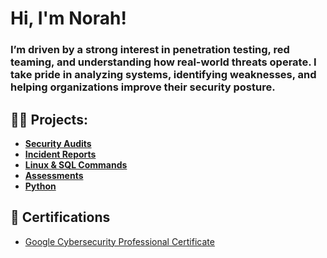 <h1>Hi, I'm Norah! <br/>
  <h3>I’m driven by a strong interest in penetration testing, red teaming, and understanding how real-world threats operate. I take pride in analyzing systems, identifying weaknesses, and helping organizations improve their security posture.</a>

<h2>👩‍💻 Projects:</h2>

- <b>[Security Audits](https://github.com/norahberger/security-audits.git)</b>
- <b>[Incident Reports](https://github.com/norahberger/Incident-reports.git)</b>
- <b>[Linux & SQL Commands](https://github.com/norahberger/Linux-SQL.git)</b>
- <b>[Assessments](https://github.com/norahberger/assessments.git)</b>
- <b>[Python](https://github.com/norahberger/python.git)</b>

<h2>📄 Certifications</h2>

- [Google Cybersecurity Professional Certificate](https://coursera.org/share/6f1482b6a2bad38cb102a49f65021d35)
